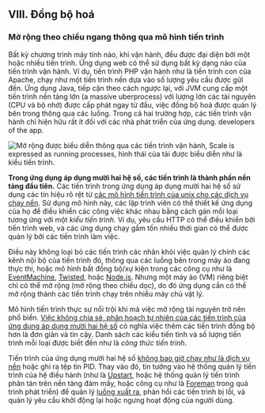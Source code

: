 ## VIII. Đồng bộ hoá
### Mở rộng theo chiều ngang thông qua mô hình tiến trình 

Bất kỳ chương trình máy tính nào, khi vận hành, đều được đại diện bởi một hoặc nhiều tiến trình. Ứng dụng web có thể sử dụng bất kỳ dạng nào của tiến trình vận hành. Ví dụ, tiến trình PHP vận hành như là tiến trình con của Apache, chạy như một tiến trình nền dựa vào số lượng yêu cầu được gửi đến. Ứng dụng Java, tiếp cận theo cách ngược lại, với JVM cung cấp một tiến trình nền tảng lớn (a massive uberprocess) với lượng lớn các tài nguyên (CPU và bộ nhớ) được cấp phát ngay từ đầu, việc đồng bộ hoá được quản lý bên trong thông qua các luồng. Trong cả hai trường hợp, các tiến trình vận hành chỉ hiện hữu rất ít đối với các nhà phát triển của ứng dụng.
developers of the app.

![Mở rộng được biểu diễn thông qua các tiến trình vận hành, Scale is expressed as running processes, hình thái của tải được biểu diễn như là kiểu tiến trình.](/images/process-types.png)

**Trong ứng dụng áp dụng mười hai hệ số, các tiến trình là thành phần nền tảng đầu tiên.** Các tiến trình trong ứng dụng áp dụng mười hai hệ số sử dụng các tín hiệu rõ rệt từ [các mô hình tiến trình của unix cho các dịch vụ chạy nền](http://adam.heroku.com/past/2011/5/9/applying_the_unix_process_model_to_web_apps/).  Sử dụng mô hinh này, các lập trình viên có thể thiết kế ứng dụng của họ để điều khiển các công việc khác nhau bằng cách gán mỗi loại tương ứng với một *kiểu tiến trình*. Ví dụ, yêu cầu HTTP có thể điều khiển bởi tiến trình web, và các ứng dụng chạy gầm tốn nhiều thời gian có thể được quản lý bởi các tiến trình làm việc. 

Điều này không loại bỏ các tiến trình các nhân khỏi việc quản lý chính các kênh nội bộ của tiến trình đó, thông qua các luồng bên trong máy áo đang thực thi, hoặc mô hình bất đồng bộ/xự kiện trong các công cụ như là [EventMachine](http://rubyeventmachine.com/), [Twisted](https://twistedmatrix.com/trac/), hoặc [Node.js](https://nodejs.org/). Nhưng một máy ảo (VM) riêng biệt chỉ có thể mở rộng (mở rộng theo chiều dọc), do đó ứng dụng cần có thể mở rộng thành các tiến trình chạy trên nhiều máy chủ vật lý.

Mô hình tiến trình thực sự nổi trội khi mà việc mở rộng tài nguyên trở nên phổ biển. [Việc không chia sẻ, phân hoạch tự nhiên của các tiến trình của ứng dụng áp dụng mười hai hệ số](./processes) có nghĩa việc thêm các tiến trình đồng bộ hơn là đơn giản và tin cậy. Danh sách các kiểu tiến tình và số lượng tiến trình mỗi loại được biết đến như là *công thức tiến trình*.

Tiến trình của ứng dụng mười hai hệ số [không bao giờ chạy như là dịch vụ nền](https://dustin.github.com/2010/02/28/running-processes.html) hoặc ghi ra tệp tin PID. Thay vào đó, tin tưởng vào hệ thống quản lý tiến trình của hệ điều hành (như là [Upstart](http://upstart.ubuntu.com/), hoặc hệ thống quản lý tiến trình phân tán trên nền tảng đám mấy, hoặc công cụ như là [Foreman](http://blog.daviddollar.org/2011/05/06/introducing-foreman.html) trong quá trình phát triển) để quản lý [luồng xuất ra](./logs), phản hồi các tiến trình bị lỗi, và quản lý yêu cầu khởi động lại hoặc ngưng hoạt động của người dùng.
